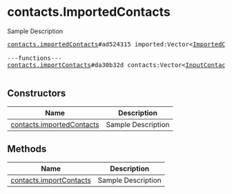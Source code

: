 # contacts.ImportedContacts

Sample Description

<pre>
<a href="../constructor/contacts.importedContacts.md">contacts.importedContacts</a>#ad524315 imported:Vector&lt;<a href="../type/ImportedContact.md">ImportedContact</a>&gt; retry_contacts:Vector&lt;<a href="../type/long.md">long</a>&gt; users:Vector&lt;<a href="../type/User.md">User</a>&gt; = <a href="../type/contacts.ImportedContacts.md">contacts.ImportedContacts</a>;

---functions---
<a href="../method/contacts.importContacts.md">contacts.importContacts</a>#da30b32d contacts:Vector&lt;<a href="../type/InputContact.md">InputContact</a>&gt; replace:<a href="../type/Bool.md">Bool</a> = <a href="../type/contacts.ImportedContacts.md">contacts.ImportedContacts</a>;

</pre>

## Constructors

| Name | Description |
|------|-------------|
| [contacts.importedContacts](../constructor/contacts.importedContacts.md) | Sample Description |

## Methods

| Name | Description |
|------|-------------|
| [contacts.importContacts](../method/contacts.importContacts.md) | Sample Description |
